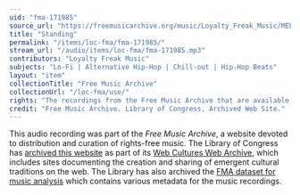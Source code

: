 ```yaml
---
uid: "fma-171985"
source_url: "https://freemusicarchive.org/music/Loyalty_Freak_Music/MELODIES_WITH_A_BEAT/Loyalty_Freak_Music_-_MELODIES_WITH_A_BEAT_-_11_Standing"
title: "Standing"
permalink: "/items/loc-fma/fma-171985/"
stream_url: "/audio/items/loc-fma/fma-171985.mp3"
contributors: "Loyalty Freak Music"
subjects: "Lo-Fi | Alternative Hip-Hop | Chill-out | Hip-Hop Beats"
layout: "item"
collectionTitle: "Free Music Archive"
collectionUrl: "/loc-fma/use/"
rights: "The recordings from the Free Music Archive that are available on Citizen DJ have a CC0 1.0 Universal License (Public Domain Dedication) which means you can copy, modify, distribute and perform the work, even for commercial purposes, all without asking permission."
credit: "Free Music Archive. Library of Congress, Archived Web Site."
---
```


This audio recording was part of the _Free Music Archive_, a website devoted to distribution and curation of rights-free music. The Library of Congress has [archived this website](https://www.loc.gov/item/lcwaN0026492/) as part of its [Web Cultures Web Archive](https://www.loc.gov/collections/web-cultures-web-archive/about-this-collection/), which includes sites documenting the creation and sharing of emergent cultural traditions on the web. The Library has also archived the [FMA dataset for music analysis](https://catalog.loc.gov/vwebv/search?searchCode=LCCN&searchArg=2018655052&searchType=1&permalink=y) which contains various metadata for the music recordings.